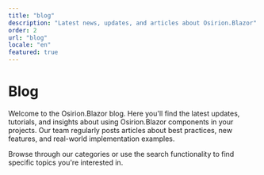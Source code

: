 ```yaml
---
title: "blog"
description: "Latest news, updates, and articles about Osirion.Blazor"
order: 2
url: "blog"
locale: "en"
featured: true
---
```


# Blog

Welcome to the Osirion.Blazor blog. Here you'll find the latest updates, tutorials, and insights about using Osirion.Blazor components in your projects. Our team regularly posts articles about best practices, new features, and real-world implementation examples.

Browse through our categories or use the search functionality to find specific topics you're interested in.
